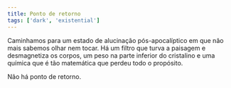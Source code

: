 ```yaml
---
title: Ponto de retorno
tags: ['dark', 'existential']
---
```


Caminhamos para um estado de alucinação pós-apocalíptico em que não mais sabemos olhar nem tocar. Há um filtro que turva a paisagem e desmagnetiza os corpos, um peso na parte inferior do cristalino e uma química que é tão matemática que perdeu todo o propósito.

Não há ponto de retorno.